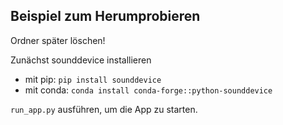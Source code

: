 ## Beispiel zum Herumprobieren

Ordner später löschen!

Zunächst sounddevice installieren
- mit pip: `pip install sounddevice`
- mit conda: `conda install conda-forge::python-sounddevice`

`run_app.py` ausführen, um die App zu starten.

